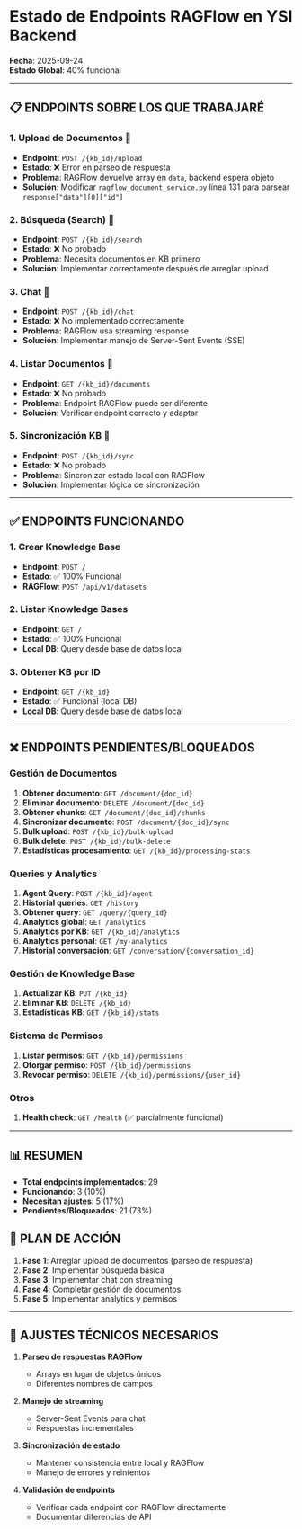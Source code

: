 # Estado de Endpoints RAGFlow en YSI Backend

**Fecha**: 2025-09-24  
**Estado Global**: 40% funcional

---

## 📋 ENDPOINTS SOBRE LOS QUE TRABAJARÉ

### 1. **Upload de Documentos** 🔧
- **Endpoint**: `POST /{kb_id}/upload`
- **Estado**: ❌ Error en parseo de respuesta
- **Problema**: RAGFlow devuelve array en `data`, backend espera objeto
- **Solución**: Modificar `ragflow_document_service.py` línea 131 para parsear `response["data"][0]["id"]`

### 2. **Búsqueda (Search)** 🔧
- **Endpoint**: `POST /{kb_id}/search`
- **Estado**: ❌ No probado
- **Problema**: Necesita documentos en KB primero
- **Solución**: Implementar correctamente después de arreglar upload

### 3. **Chat** 🔧
- **Endpoint**: `POST /{kb_id}/chat`
- **Estado**: ❌ No implementado correctamente
- **Problema**: RAGFlow usa streaming response
- **Solución**: Implementar manejo de Server-Sent Events (SSE)

### 4. **Listar Documentos** 🔧
- **Endpoint**: `GET /{kb_id}/documents`
- **Estado**: ❌ No probado
- **Problema**: Endpoint RAGFlow puede ser diferente
- **Solución**: Verificar endpoint correcto y adaptar

### 5. **Sincronización KB** 🔧
- **Endpoint**: `POST /{kb_id}/sync`
- **Estado**: ❌ No probado
- **Problema**: Sincronizar estado local con RAGFlow
- **Solución**: Implementar lógica de sincronización

---

## ✅ ENDPOINTS FUNCIONANDO

### 1. **Crear Knowledge Base**
- **Endpoint**: `POST /`
- **Estado**: ✅ 100% Funcional
- **RAGFlow**: `POST /api/v1/datasets`

### 2. **Listar Knowledge Bases**
- **Endpoint**: `GET /`
- **Estado**: ✅ 100% Funcional
- **Local DB**: Query desde base de datos local

### 3. **Obtener KB por ID**
- **Endpoint**: `GET /{kb_id}`
- **Estado**: ✅ Funcional (local DB)
- **Local DB**: Query desde base de datos local

---

## ❌ ENDPOINTS PENDIENTES/BLOQUEADOS

### Gestión de Documentos
1. **Obtener documento**: `GET /document/{doc_id}`
2. **Eliminar documento**: `DELETE /document/{doc_id}`
3. **Obtener chunks**: `GET /document/{doc_id}/chunks`
4. **Sincronizar documento**: `POST /document/{doc_id}/sync`
5. **Bulk upload**: `POST /{kb_id}/bulk-upload`
6. **Bulk delete**: `POST /{kb_id}/bulk-delete`
7. **Estadísticas procesamiento**: `GET /{kb_id}/processing-stats`

### Queries y Analytics
1. **Agent Query**: `POST /{kb_id}/agent`
2. **Historial queries**: `GET /history`
3. **Obtener query**: `GET /query/{query_id}`
4. **Analytics global**: `GET /analytics`
5. **Analytics por KB**: `GET /{kb_id}/analytics`
6. **Analytics personal**: `GET /my-analytics`
7. **Historial conversación**: `GET /conversation/{conversation_id}`

### Gestión de Knowledge Base
1. **Actualizar KB**: `PUT /{kb_id}`
2. **Eliminar KB**: `DELETE /{kb_id}`
3. **Estadísticas KB**: `GET /{kb_id}/stats`

### Sistema de Permisos
1. **Listar permisos**: `GET /{kb_id}/permissions`
2. **Otorgar permiso**: `POST /{kb_id}/permissions`
3. **Revocar permiso**: `DELETE /{kb_id}/permissions/{user_id}`

### Otros
1. **Health check**: `GET /health` (✅ parcialmente funcional)

---

## 📊 RESUMEN

- **Total endpoints implementados**: 29
- **Funcionando**: 3 (10%)
- **Necesitan ajustes**: 5 (17%)
- **Pendientes/Bloqueados**: 21 (73%)

## 🎯 PLAN DE ACCIÓN

1. **Fase 1**: Arreglar upload de documentos (parseo de respuesta)
2. **Fase 2**: Implementar búsqueda básica
3. **Fase 3**: Implementar chat con streaming
4. **Fase 4**: Completar gestión de documentos
5. **Fase 5**: Implementar analytics y permisos

---

## 🔧 AJUSTES TÉCNICOS NECESARIOS

1. **Parseo de respuestas RAGFlow**
   - Arrays en lugar de objetos únicos
   - Diferentes nombres de campos

2. **Manejo de streaming**
   - Server-Sent Events para chat
   - Respuestas incrementales

3. **Sincronización de estado**
   - Mantener consistencia entre local y RAGFlow
   - Manejo de errores y reintentos

4. **Validación de endpoints**
   - Verificar cada endpoint con RAGFlow directamente
   - Documentar diferencias de API
